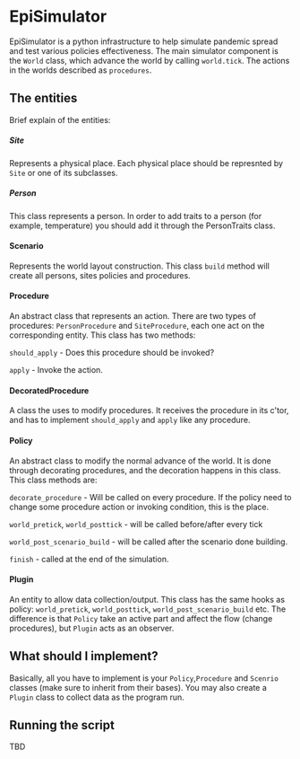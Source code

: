 # EpiSimulator
EpiSimulator is a python infrastructure to help simulate pandemic spread and test various policies effectiveness.
The main simulator component is the `World` class, which advance the world by calling `world.tick`. 
The actions in the worlds described as `procedures`.

## The entities
Brief explain of the entities:

##### Site
Represents a physical place. Each physical place should be represnted by `Site` or one of its subclasses.

##### Person
This class represents a person. In order to add  traits to a person (for example, temperature) you should add it through 
the PersonTraits class. 

#### Scenario
Represents the world layout construction. This class `build` method will create all persons, sites policies and procedures.

#### Procedure
An abstract class that represents an action. There are two types of procedures: `PersonProcedure` and `SiteProcedure`, 
each one act on the corresponding entity.
This class has two methods: 

`should_apply` - Does this procedure should be invoked?

`apply` - Invoke the action.
#### DecoratedProcedure
A class the uses to modify procedures. It receives the procedure in its c'tor, and has to implement `should_apply` and 
`apply` like any procedure.
#### Policy 
An abstract class to modify the normal advance of the world. It is done through decorating procedures, and the 
decoration happens in this class. This class methods are:

`decorate_procedure` - Will be called on every procedure. If the policy need to change some procedure action or 
invoking condition, this is the place.

`world_pretick`, `world_posttick` - will be called before/after every tick

`world_post_scenario_build` - will be called after the scenario done building.

`finish` - called at the end of the simulation. 

#### Plugin
An entity to allow data collection/output. This class has the same hooks as policy: `world_pretick`, `world_posttick`,
 `world_post_scenario_build` etc. The difference is that `Policy` take an active part and affect the flow (change procedures),
 but `Plugin` acts as an observer.

## What should I implement?
Basically, all you have to implement is your `Policy`,`Procedure` and `Scenrio` classes (make sure to inherit from
 their bases). You may also create a `Plugin` class to collect data as the program run.
 
## Running the script
 TBD
 
